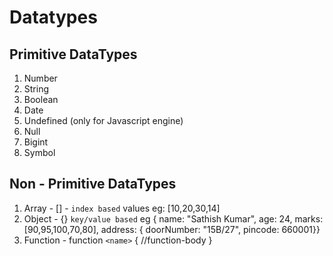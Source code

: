 # Datatypes

## Primitive DataTypes
1. Number
2. String
3. Boolean
4. Date
5. Undefined (only for Javascript engine)
6. Null
7. Bigint
8. Symbol

##  Non - Primitive DataTypes
1. Array - [] - `index based` values
    eg: [10,20,30,14]
2. Object - {} `key/value based`  eg { name: "Sathish Kumar", age: 24, marks: [90,95,100,70,80], address: { doorNumber: "15B/27", pincode: 660001}}
3. Function - function `<name>` {  //function-body }
